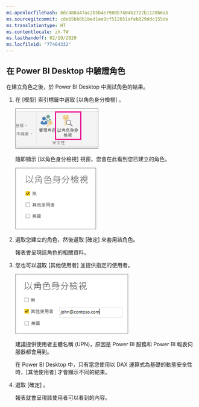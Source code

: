 ```yaml
---
ms.openlocfilehash: 8dc488a47ac2b5b4e7980b7404b2722b1120b6ab
ms.sourcegitcommit: cde65bb8b1bed1ee8cf512651afeb829ddc155de
ms.translationtype: HT
ms.contentlocale: zh-TW
ms.lasthandoff: 02/19/2020
ms.locfileid: "77464332"
---
```

## <a name="validate-the-roles-within-power-bi-desktop"></a>在 Power BI Desktop 中驗證角色
在建立角色之後，於 Power BI Desktop 中測試角色的結果。

1. 在 [模型]  索引標籤中選取 [以角色身分檢視]  。 

    ![選取 [以角色身分檢視]](./media/rls-desktop-view-as-roles/powerbi-desktop-rls-view-as-roles.png)

    隨即顯示 [以角色身分檢視]  視窗，您會在此看到您已建立的角色。

    ![[以角色身分檢視] 視窗](./media/rls-desktop-view-as-roles/powerbi-desktop-rls-view-as-roles-dialog.png)

3. 選取您建立的角色，然後選取 [確定]  來套用該角色。 

   報表會呈現該角色的相關資料。

4. 您也可以選取 [其他使用者]  並提供指定的使用者。 

    ![選取 [其他使用者]](./media/rls-desktop-view-as-roles/powerbi-desktop-rls-other-user.png)

   建議提供使用者主體名稱 (UPN)，原因是 Power BI 服務和 Power BI 報表伺服器都會用到。

   在 Power BI Desktop 中，只有當您使用以 DAX 運算式為基礎的動態安全性時，[其他使用者]  才會顯示不同的結果。 

5. 選取 [確定]  。 

   報表就會呈現該使用者可以看到的內容。



